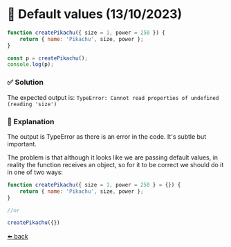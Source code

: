 # 🧪 Default values (13/10/2023)

```javascript
function createPikachu({ size = 1, power = 250 }) {
    return { name: 'Pikachu', size, power };
}

const p = createPikachu();
console.log(p);
```

### ✅ Solution
The expected output is: `TypeError: Cannot read properties of undefined (reading 'size')`

### 📝 Explanation
The output is TypeError as there is an error in the code. It's subtle but important.

The problem is that although it looks like we are passing default values, in reality the function receives an object, so for it to be correct we should do it in one of two ways:

```javascript
function createPikachu({ size = 1, power = 250 } = {}) {
    return { name: 'Pikachu', size, power };
}

//or

createPikachu({})
```

[⬅️ back](../README.md#default-values-challenge-13102023)